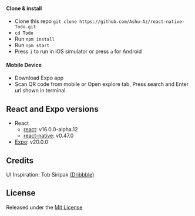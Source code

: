 

#### Clone & install

* Clone this repo `git clone https://github.com/Ashu-Az/react-native-Todo.git`
* `cd Todo`
* Run `npm install`
* Run `npm start`
* Press `i` to run in iOS simulator or press `a` for Android

#### Mobile Device
* Download Expo app
* Scan QR code from mobile or Open explore tab, Press search and Enter url shown in terminal.

## React and Expo versions

* React
  * [react](https://github.com/facebook/react): v16.0.0-alpha.12
  * [react-native](https://github.com/facebook/react-native): v0.47.0
* [Expo](https://expo.io): v20.0.0

## Credits

UI Inspiration: Tob Siripak [(Dribbble)](https://dribbble.com/shots/1074906-GIF-Delete-task-and-assign-task-to-your-teammate-in-action)

## License

Released under the [Mit License](https://opensource.org/licenses/MIT)
